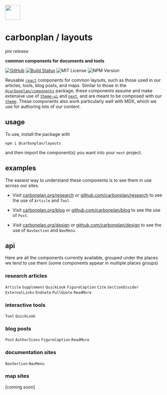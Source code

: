<img
  src='https://carbonplan-assets.s3.amazonaws.com/monogram/dark-small.png'
  height='48'
/>

# carbonplan / layouts

_pre release_

**common components for documents and tools**

[![GitHub][github-badge]][github]
[![Build Status]][actions]
![MIT License][]
![NPM Version][]

[github]: https://github.com/carbonplan/layouts
[github-badge]: https://badgen.net/badge/-/github?icon=github&label
[build status]: https://github.com/carbonplan/layouts/actions/workflows/main.yml/badge.svg
[actions]: https://github.com/carbonplan/layouts/actions/workflows/main.yml
[mit license]: https://badgen.net/badge/license/MIT/blue
[npm version]: https://badgen.net/npm/v/@carbonplan/layouts

Reusable [`react`](https://github.com/facebook/react) components for common layouts, such as those used in our articles, tools, blog posts, and maps. Similar to those in the [`@carbonplan/components`](https://github.com/carbonplan/components) package, these components assume and make extensive use of [`theme-ui`](https://github.com/system-ui/theme-ui) and [`next`](https://github.com/vercel/next.js), and are meant to be composed with our [`theme`](https://github.com/carbonplan/theme). These components also work particularly well with MDX, which we use for authoring lots of our content.

## usage

To use, install the package with

```
npm i @carbonplan/layouts
```

and then import the component(s) you want into your `next` project.

## examples

The easiest way to understand these components is to see them in use across our sites.

- Visit [carbonplan.org/research](https://carbonplan.org/research) or [github.com/carbonplan/research](https://github.com/carbonplan/research) to see the use of `Article` and `Tool`.

- Visit [carbonplan.org/blog](https://carbonplan.org/blog) or [github.com/carbonplan/blog](https://github.com/carbonplan/blog) to see the use of `Post`.

- Visit [carbonplan.org/design](https://carbonplan.org/design) or [github.com/carbonplan/design](https://github.com/carbonplan/design) to see the use of `NavSection` and `NavMenu`.

## api

Here are all the components currently available, grouped under the places we tend to use them (some components appear in multiple places groups)

### research articles

`Article`
`Supplement`
`QuickLook`
`FigureCaption`
`Cite`
`SectionDivider`
`ExternalLinks`
`Endnote`
`PullQuote`
`ReadMore`

### interactive tools

`Tool`
`QuickLook`

### blog posts

`Post`
`AuthorIcons`
`FigureCaption`
`ReadMore`

### documentation sites

`NavSection`
`NavMenu`

### map sites

[coming soon]
